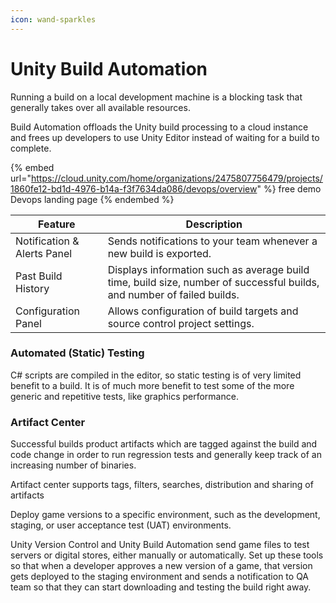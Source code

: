 ```yaml
---
icon: wand-sparkles
---
```


# Unity Build Automation

Running a build on a local development machine is a blocking task that generally takes over all available resources.

Build Automation offloads the Unity build processing to a cloud instance and frees up developers to use Unity Editor instead of waiting for a build to complete.

{% embed url="https://cloud.unity.com/home/organizations/2475807756479/projects/1860fe12-bd1d-4976-b14a-f3f7634da086/devops/overview" %}
free demo Devops landing page
{% endembed %}





| Feature                     | Description                                                                                                            |
| --------------------------- | ---------------------------------------------------------------------------------------------------------------------- |
| Notification & Alerts Panel | Sends notifications to your team whenever a new build is exported.                                                     |
| Past Build History          | Displays information such as average build time, build size, number of successful builds, and number of failed builds. |
| Configuration Panel         | Allows configuration of build targets and source control project settings.                                             |

### Automated (Static) Testing

C# scripts are compiled in the editor, so static testing is of very limited benefit to a build. It is of much more benefit to test some of the more generic and repetitive tests, like graphics performance.

### Artifact Center

Successful builds product artifacts which are tagged against the build and code change in order to run regression tests and generally keep track of an increasing number of binaries.

Artifact center supports tags, filters, searches, distribution and sharing of artifacts

Deploy game versions to a specific environment, such as the development, staging, or user acceptance test (UAT) environments.

Unity Version Control and Unity Build Automation send game files to test servers or digital stores, either manually or automatically. Set up these tools so that when a developer approves a new version of a game, that version gets deployed to the staging environment and sends a notification to QA team so that they can start downloading and testing the build right away.
